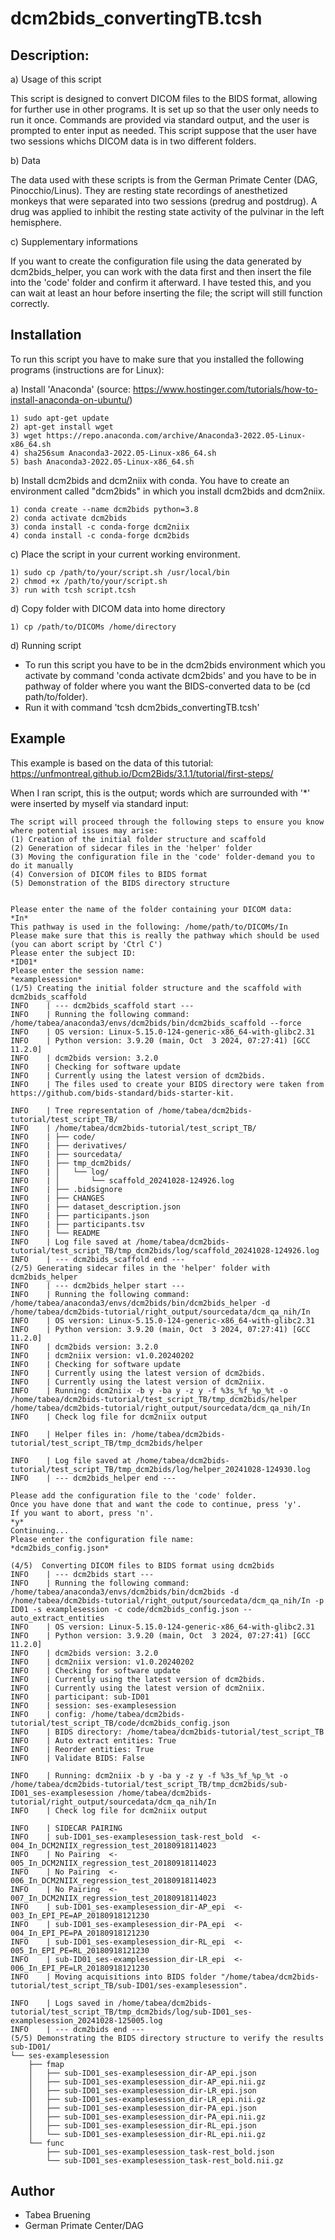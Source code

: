 # **dcm2bids_convertingTB.tcsh**

## Description:

a) Usage of this script

This script is designed to convert DICOM files to the BIDS format, allowing for further use in other programs. It is set up so that the user only needs to run it once. Commands are provided via standard output, and the user is prompted to enter input as needed. This script suppose that the user have two sessions whichs DICOM data is in two different folders.

b) Data

The data used with these scripts is from the German Primate Center (DAG, Pinocchio/Linus). They are resting state recordings of anesthetized monkeys that were separated into two sessions (predrug and postdrug). 
A drug was applied to inhibit the resting state activity of the pulvinar in the left hemisphere.

c) Supplementary informations

If you want to create the configuration file using the data generated by dcm2bids_helper, you can work with the data first and then insert the file into the 'code' folder and confirm it afterward. I have tested this, and you can wait at least an hour before inserting the file; the script will still function correctly.

## Installation

To run this script you have to make sure that you installed the following programs (instructions are for Linux):

a) Install 'Anaconda' (source: https://www.hostinger.com/tutorials/how-to-install-anaconda-on-ubuntu/)

    1) sudo apt-get update
    2) apt-get install wget
    3) wget https://repo.anaconda.com/archive/Anaconda3-2022.05-Linux-x86_64.sh
    4) sha256sum Anaconda3-2022.05-Linux-x86_64.sh
    5) bash Anaconda3-2022.05-Linux-x86_64.sh

b) Install dcm2bids and dcm2niix with conda. You have to create an environment called "dcm2bids" in which you install dcm2bids and dcm2niix.

    1) conda create --name dcm2bids python=3.8
    2) conda activate dcm2bids
    3) conda install -c conda-forge dcm2niix
    4) conda install -c conda-forge dcm2bids
    
c) Place the script in your current working environment.
 
    1) sudo cp /path/to/your/script.sh /usr/local/bin
    2) chmod +x /path/to/your/script.sh
    3) run with tcsh script.tcsh
    
d) Copy folder with DICOM data into home directory

    1) cp /path/to/DICOMs /home/directory

d) Running script

* To run this script you have to be in the dcm2bids environment which you activate by command 'conda activate dcm2bids' and you have to be in pathway of folder where you want the BIDS-converted data to be (cd path/to/folder).
* Run it with command 'tcsh dcm2bids_convertingTB.tcsh'

## Example

This example is based on the data of this tutorial: https://unfmontreal.github.io/Dcm2Bids/3.1.1/tutorial/first-steps/

When I ran script, this is the output; words which are surrounded with '*' were inserted by myself via standard input:

```
The script will proceed through the following steps to ensure you know where potential issues may arise:
(1) Creation of the initial folder structure and scaffold
(2) Generation of sidecar files in the 'helper' folder
(3) Moving the configuration file in the 'code' folder-demand you to do it manually
(4) Conversion of DICOM files to BIDS format
(5) Demonstration of the BIDS directory structure
   
   
Please enter the name of the folder containing your DICOM data:
*In*
This pathway is used in the following: /home/path/to/DICOMs/In 
Please make sure that this is really the pathway which should be used (you can abort script by 'Ctrl C')
Please enter the subject ID:
*ID01*
Please enter the session name:
*examplesession*
(1/5) Creating the initial folder structure and the scaffold with dcm2bids_scaffold
INFO    | --- dcm2bids_scaffold start ---
INFO    | Running the following command: /home/tabea/anaconda3/envs/dcm2bids/bin/dcm2bids_scaffold --force
INFO    | OS version: Linux-5.15.0-124-generic-x86_64-with-glibc2.31
INFO    | Python version: 3.9.20 (main, Oct  3 2024, 07:27:41) [GCC 11.2.0]
INFO    | dcm2bids version: 3.2.0
INFO    | Checking for software update
INFO    | Currently using the latest version of dcm2bids.
INFO    | The files used to create your BIDS directory were taken from https://github.com/bids-standard/bids-starter-kit. 

INFO    | Tree representation of /home/tabea/dcm2bids-tutorial/test_script_TB/
INFO    | /home/tabea/dcm2bids-tutorial/test_script_TB/
INFO    | ├── code/
INFO    | ├── derivatives/
INFO    | ├── sourcedata/
INFO    | ├── tmp_dcm2bids/
INFO    | │   └── log/
INFO    | │       └── scaffold_20241028-124926.log
INFO    | ├── .bidsignore
INFO    | ├── CHANGES
INFO    | ├── dataset_description.json
INFO    | ├── participants.json
INFO    | ├── participants.tsv
INFO    | └── README
INFO    | Log file saved at /home/tabea/dcm2bids-tutorial/test_script_TB/tmp_dcm2bids/log/scaffold_20241028-124926.log
INFO    | --- dcm2bids_scaffold end ---
(2/5) Generating sidecar files in the 'helper' folder with dcm2bids_helper
INFO    | --- dcm2bids_helper start ---
INFO    | Running the following command: /home/tabea/anaconda3/envs/dcm2bids/bin/dcm2bids_helper -d /home/tabea/dcm2bids-tutorial/right_output/sourcedata/dcm_qa_nih/In
INFO    | OS version: Linux-5.15.0-124-generic-x86_64-with-glibc2.31
INFO    | Python version: 3.9.20 (main, Oct  3 2024, 07:27:41) [GCC 11.2.0]
INFO    | dcm2bids version: 3.2.0
INFO    | dcm2niix version: v1.0.20240202
INFO    | Checking for software update
INFO    | Currently using the latest version of dcm2bids.
INFO    | Currently using the latest version of dcm2niix.
INFO    | Running: dcm2niix -b y -ba y -z y -f %3s_%f_%p_%t -o /home/tabea/dcm2bids-tutorial/test_script_TB/tmp_dcm2bids/helper /home/tabea/dcm2bids-tutorial/right_output/sourcedata/dcm_qa_nih/In
INFO    | Check log file for dcm2niix output

INFO    | Helper files in: /home/tabea/dcm2bids-tutorial/test_script_TB/tmp_dcm2bids/helper

INFO    | Log file saved at /home/tabea/dcm2bids-tutorial/test_script_TB/tmp_dcm2bids/log/helper_20241028-124930.log
INFO    | --- dcm2bids_helper end ---

Please add the configuration file to the 'code' folder.
Once you have done that and want the code to continue, press 'y'.
If you want to abort, press 'n'.
*y*
Continuing...
Please enter the configuration file name:
*dcm2bids_config.json*
   
(4/5)  Converting DICOM files to BIDS format using dcm2bids 
INFO    | --- dcm2bids start ---
INFO    | Running the following command: /home/tabea/anaconda3/envs/dcm2bids/bin/dcm2bids -d /home/tabea/dcm2bids-tutorial/right_output/sourcedata/dcm_qa_nih/In -p ID01 -s examplesession -c code/dcm2bids_config.json --auto_extract_entities
INFO    | OS version: Linux-5.15.0-124-generic-x86_64-with-glibc2.31
INFO    | Python version: 3.9.20 (main, Oct  3 2024, 07:27:41) [GCC 11.2.0]
INFO    | dcm2bids version: 3.2.0
INFO    | dcm2niix version: v1.0.20240202
INFO    | Checking for software update
INFO    | Currently using the latest version of dcm2bids.
INFO    | Currently using the latest version of dcm2niix.
INFO    | participant: sub-ID01
INFO    | session: ses-examplesession
INFO    | config: /home/tabea/dcm2bids-tutorial/test_script_TB/code/dcm2bids_config.json
INFO    | BIDS directory: /home/tabea/dcm2bids-tutorial/test_script_TB
INFO    | Auto extract entities: True
INFO    | Reorder entities: True
INFO    | Validate BIDS: False

INFO    | Running: dcm2niix -b y -ba y -z y -f %3s_%f_%p_%t -o /home/tabea/dcm2bids-tutorial/test_script_TB/tmp_dcm2bids/sub-ID01_ses-examplesession /home/tabea/dcm2bids-tutorial/right_output/sourcedata/dcm_qa_nih/In
INFO    | Check log file for dcm2niix output

INFO    | SIDECAR PAIRING
INFO    | sub-ID01_ses-examplesession_task-rest_bold  <-  004_In_DCM2NIIX_regression_test_20180918114023
INFO    | No Pairing  <-  005_In_DCM2NIIX_regression_test_20180918114023
INFO    | No Pairing  <-  006_In_DCM2NIIX_regression_test_20180918114023
INFO    | No Pairing  <-  007_In_DCM2NIIX_regression_test_20180918114023
INFO    | sub-ID01_ses-examplesession_dir-AP_epi  <-  003_In_EPI_PE=AP_20180918121230
INFO    | sub-ID01_ses-examplesession_dir-PA_epi  <-  004_In_EPI_PE=PA_20180918121230
INFO    | sub-ID01_ses-examplesession_dir-RL_epi  <-  005_In_EPI_PE=RL_20180918121230
INFO    | sub-ID01_ses-examplesession_dir-LR_epi  <-  006_In_EPI_PE=LR_20180918121230
INFO    | Moving acquisitions into BIDS folder "/home/tabea/dcm2bids-tutorial/test_script_TB/sub-ID01/ses-examplesession".

INFO    | Logs saved in /home/tabea/dcm2bids-tutorial/test_script_TB/tmp_dcm2bids/log/sub-ID01_ses-examplesession_20241028-125005.log
INFO    | --- dcm2bids end ---
(5/5) Demonstrating the BIDS directory structure to verify the results
sub-ID01/
└── ses-examplesession
    ├── fmap
    │   ├── sub-ID01_ses-examplesession_dir-AP_epi.json
    │   ├── sub-ID01_ses-examplesession_dir-AP_epi.nii.gz
    │   ├── sub-ID01_ses-examplesession_dir-LR_epi.json
    │   ├── sub-ID01_ses-examplesession_dir-LR_epi.nii.gz
    │   ├── sub-ID01_ses-examplesession_dir-PA_epi.json
    │   ├── sub-ID01_ses-examplesession_dir-PA_epi.nii.gz
    │   ├── sub-ID01_ses-examplesession_dir-RL_epi.json
    │   └── sub-ID01_ses-examplesession_dir-RL_epi.nii.gz
    └── func
        ├── sub-ID01_ses-examplesession_task-rest_bold.json
        └── sub-ID01_ses-examplesession_task-rest_bold.nii.gz
```

## Author

* Tabea Bruening
* German Primate Center/DAG
